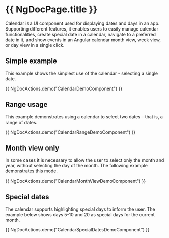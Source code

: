 # {{ NgDocPage.title }}

Calendar is a UI component used for displaying dates and days in an app.
Supporting different features, it enables users to easily manage calendar
functionalities, create special date in a calendar, navigate to a preferred
date in it, and show events in an Angular calendar month view, week view, or
day view in a single click.

## Simple example

This example shows the simplest use of the calendar - selecting a single date.

{{ NgDocActions.demo("CalendarDemoComponent") }}

## Range usage

This example demonstrates using a calendar to select two dates - that is, a
range of dates.

{{ NgDocActions.demo("CalendarRangeDemoComponent") }}

## Month view only

In some cases it is necessary to allow the user to select only the month and
year, without selecting the day of the month. The following example
demonstrates this mode.

{{ NgDocActions.demo("CalendarMonthViewDemoComponent") }}

## Special dates

The calendar supports highlighting special days to inform the user. The example
below shows days 5-10 and 20 as special days for the current month.

{{ NgDocActions.demo("CalendarSpecialDatesDemoComponent") }}
